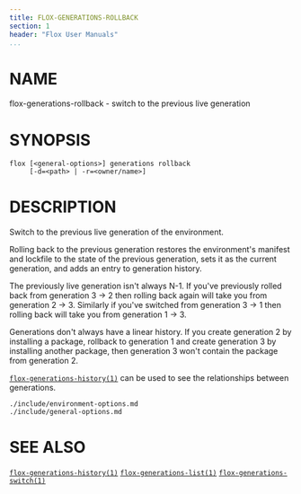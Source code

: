 ```yaml
---
title: FLOX-GENERATIONS-ROLLBACK
section: 1
header: "Flox User Manuals"
...
```


# NAME

flox-generations-rollback - switch to the previous live generation

# SYNOPSIS

```
flox [<general-options>] generations rollback
     [-d=<path> | -r=<owner/name>]
```

# DESCRIPTION

Switch to the previous live generation of the environment.

Rolling back to the previous generation restores the environment's manifest and
lockfile to the state of the previous generation, sets it as the current
generation, and adds an entry to generation history.

The previously live generation isn't always N-1. If you've previously rolled
back from generation 3 -> 2 then rolling back again will take you from
generation 2 -> 3. Similarly if you've switched from generation 3 -> 1 then
rolling back will take you from generation 1 -> 3.

Generations don't always have a linear history. If you create generation 2 by
installing a package, rollback to generation 1 and create generation 3 by
installing another package, then generation 3 won't contain the package from
generation 2.

[`flox-generations-history(1)`](./flox-generations-history.md) can be used to
see the relationships between generations.

```{.include}
./include/environment-options.md
./include/general-options.md
```

# SEE ALSO
[`flox-generations-history(1)`](./flox-generations-history.md)
[`flox-generations-list(1)`](./flox-generations-list.md)
[`flox-generations-switch(1)`](./flox-generations-switch.md)

